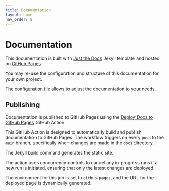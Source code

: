 ```yaml
---
title: Documentation
layout: home
nav_order: 8
---
```


# Documentation

This documentation is built with [Just the Docs](https://just-the-docs.com/)
Jekyll template and hosted on [GitHub Pages](https://pages.github.com/).

You may re-use the configuration and structure of this documentation for your
own project.

The [configuration file](https://github.com/AlexSkrypnyk/scaffold/blob/main/docs/_config.yml)
allows to adjust the documentation to your needs.

## Publishing

Documentation is published to GitHub Pages using the [Deploy Docs to GitHub Pages](https://github.com/AlexSkrypnyk/scaffold/blob/main/.github/workflows/docs.yml) 
GitHub Action. 

This GitHub Action is designed to automatically build and publish documentation
to GitHub Pages. The workflow triggers on every `push` to the `main` branch,
specifically when changes are made in the `docs` directory. 

The Jekyll build command generates the static site.

The action uses concurrency controls to cancel any in-progress runs
if a new run is initiated, ensuring that only the latest changes are deployed.

The environment for this job is set to `github-pages`, and the URL for the
deployed page is dynamically generated.

